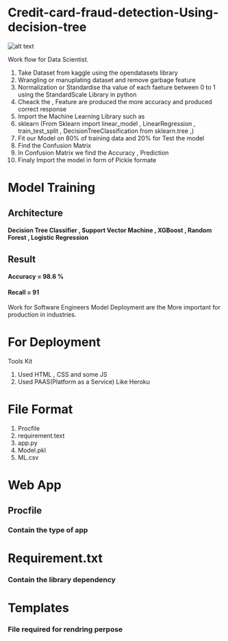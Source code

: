 # Credit-card-fraud-detection-Using-decision-tree
![alt text](https://kutia.net/app/uploads/2021/09/Eras-Post-Web.png)

Work flow for Data Scientist.

1) Take Dataset from kaggle using the opendatasets library
2) Wrangling or manuplating dataset and remove garbage feature
3) Normalization or Standardise tha value of each faeture between 0 to 1 using the StandardScale Library in python
4) Cheack the , Feature are produced the more accuracy and produced correct response
5) Import the Machine Learning Library such as
6) sklearn (From Sklearn import linear_model , LinearRegression , train_test_split , DecisionTreeClassification from sklearn.tree ,)
7) Fit our Model on 80% of training data and 20% for Test the model
8) Find the Confusion Matrix
9) In Confusion Matrix we find the Accuracy , Prediction
10) Finaly Import the model in form of  Pickle formate

# Model Training 
 ## Architecture
  #### Decision Tree Classifier  , Support Vector Machine , XGBoost , Random Forest , Logistic Regression

 ## Result 
  #### Accuracy = 98.6 %
  #### Recall = 91 

Work for Software Engineers
Model Deployment are the More important for production in industries.

# For Deployment 
Tools Kit 
1) Used HTML , CSS and some JS
2) Used PAAS(Platform as a Service)  Like Heroku

# File Format
1) Procfile
2) requirement.text
3) app.py
4) Model.pkl
5) ML.csv

# Web App

## Procfile
  ### Contain the type of app

 # Requirement.txt
   ### Contain the library dependency

 # Templates 
   ### File required for rendring perpose


   
